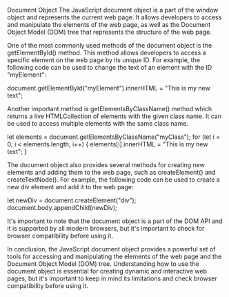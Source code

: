 Document Object
The JavaScript document object is a part of the window object and represents the current web page. It allows developers to access and manipulate the elements of the web page, as well as the Document Object Model (DOM) tree that represents the structure of the web page.

One of the most commonly used methods of the document object is the getElementById() method. This method allows developers to access a specific element on the web page by its unique ID. For example, the following code can be used to change the text of an element with the ID "myElement":

document.getElementById("myElement").innerHTML = "This is my new text";

Another important method is getElementsByClassName() method which returns a live HTMLCollection of elements with the given class name. It can be used to access multiple elements with the same class name.

let elements = document.getElementsByClassName("myClass");
for (let i = 0; i < elements.length; i++) {
    elements[i].innerHTML = "This is my new text";
}

The document object also provides several methods for creating new elements and adding them to the web page, such as createElement() and createTextNode(). For example, the following code can be used to create a new div element and add it to the web page:

let newDiv = document.createElement("div");
document.body.appendChild(newDiv);

It's important to note that the document object is a part of the DOM API and it is supported by all modern browsers, but it's important to check for browser compatibility before using it.

In conclusion, the JavaScript document object provides a powerful set of tools for accessing and manipulating the elements of the web page and the Document Object Model (DOM) tree. Understanding how to use the document object is essential for creating dynamic and interactive web pages, but it's important to keep in mind its limitations and check browser compatibility before using it.
